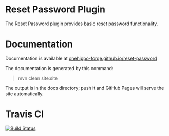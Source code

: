 # Reset Password Plugin

The Reset Password plugin provides basic reset password functionality. 

# Documentation 

Documentation is available at [onehippo-forge.github.io/reset-password](https://onehippo-forge.github.io/reset-password)

The documentation is generated by this command:

 > mvn clean site:site
 
The output is in the docs directory; push it and GitHub Pages will serve the site automatically. 

# Travis CI 

[![Build Status](https://travis-ci.org/onehippo-forge/reset-password.svg?branch=master)](https://travis-ci.org/onehippo-forge/reset-password)

